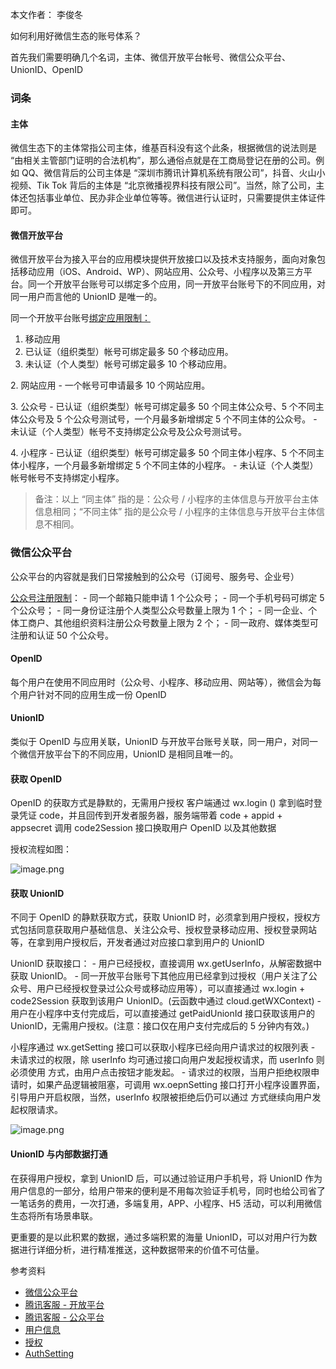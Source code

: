 本文作者： 李俊冬

如何利用好微信生态的账号体系？

首先我们需要明确几个名词，主体、微信开放平台帐号、微信公众平台、UnionID、OpenID

### 词条

#### 主体

微信生态下的主体常指公司主体，维基百科没有这个此条，根据微信的说法则是 “由相关主管部门证明的合法机构”，那么通俗点就是在工商局登记在册的公司。例如 QQ、微信背后的公司主体是 “深圳市腾讯计算机系统有限公司”，抖音、火山小视频、Tik Tok 背后的主体是 “北京微播视界科技有限公司”。当然，除了公司，主体还包括事业单位、民办非企业单位等等。微信进行认证时，只需要提供主体证件即可。

#### 微信开放平台

微信开放平台为接入平台的应用模块提供开放接口以及技术支持服务，面向对象包括移动应用（iOS、Android、WP）、网站应用、公众号、小程序以及第三方平台。同一个开放平台账号可以绑定多个应用，同一开放平台账号下的不同应用，对同一用户而言他的 UnionID 是唯一的。

同一个开放平台账号[绑定应用限制：](https://link.juejin.cn/?target=https%3A%2F%2Fkf.qq.com%2Ffaq%2F180104uY7r2a180104ziqumu.html "https://kf.qq.com/faq/180104uY7r2a180104ziqumu.html")

1. 移动应用
2. 已认证（组织类型）帐号可绑定最多 50 个移动应用。
3. 未认证（个人类型）帐号可绑定最多 10 个移动应用。

2\. 网站应用 - 一个帐号可申请最多 10 个网站应用。

3\. 公众号 - 已认证（组织类型）帐号可绑定最多 50 个同主体公众号、5 个不同主体公众号及 5 个公众号测试号，一个月最多新增绑定 5 个不同主体的公众号。 - 未认证（个人类型）帐号不支持绑定公众号及公众号测试号。

4\. 小程序 - 已认证（组织类型）帐号可绑定最多 50 个同主体小程序、5 个不同主体小程序，一个月最多新增绑定 5 个不同主体的小程序。 - 未认证（个人类型）帐号帐号不支持绑定小程序。

> 备注：以上 “同主体” 指的是：公众号 / 小程序的主体信息与开放平台主体信息相同；“不同主体” 指的是公众号 / 小程序的主体信息与开放平台主体信息不相同。

### 微信公众平台

公众平台的内容就是我们日常接触到的公众号（订阅号、服务号、企业号）

[公众号注册限制](https://link.juejin.cn/?target=https%3A%2F%2Fkf.qq.com%2Ffaq%2F120911VrYVrA140428naUJVv.html "https://kf.qq.com/faq/120911VrYVrA140428naUJVv.html")： - 同一个邮箱只能申请 1 个公众号； - 同一个手机号码可绑定 5 个公众号； - 同一身份证注册个人类型公众号数量上限为 1 个； - 同一企业、个体工商户、其他组织资料注册公众号数量上限为 2 个； - 同一政府、媒体类型可注册和认证 50 个公众号。

#### OpenID

每个用户在使用不同应用时（公众号、小程序、移动应用、网站等），微信会为每个用户针对不同的应用生成一份 OpenID

#### UnionID

类似于 OpenID 与应用关联，UnionID 与开放平台账号关联，同一用户，对同一个微信开放平台下的不同应用，UnionID 是相同且唯一的。

#### 获取 OpenID

OpenID 的获取方式是静默的，无需用户授权 客户端通过 wx.login () 拿到临时登录凭证 code，并且回传到开发者服务器，服务端带着 code + appid + appsecret 调用 code2Session 接口换取用户 OpenID 以及其他数据

授权流程如图：

![image.png](https://p6-juejin.byteimg.com/tos-cn-i-k3u1fbpfcp/75b20e47d49540b399348cb37d4d7979~tplv-k3u1fbpfcp-zoom-in-crop-mark:1512:0:0:0.awebp)

#### 获取 UnionID

不同于 OpenID 的静默获取方式，获取 UnionID 时，必须拿到用户授权，授权方式包括同意获取用户基础信息、关注公众号、授权登录移动应用、授权登录网站等，在拿到用户授权后，开发者通过对应接口拿到用户的 UnionID

UnionID 获取接口： - 用户已经授权，直接调用 wx.getUserInfo，从解密数据中获取 UnionID。 - 同一开放平台账号下其他应用已经拿到过授权（用户关注了公众号、用户已经授权登录过公众号或移动应用等），可以直接通过 wx.login + code2Session 获取到该用户 UnionID。(云函数中通过 cloud.getWXContext) - 用户在小程序中支付完成后，可以直接通过 getPaidUnionId 接口获取该用户的 UnionID，无需用户授权。(注意：接口仅在用户支付完成后的 5 分钟内有效。)

小程序通过 wx.getSetting 接口可以获取小程序已经向用户请求过的权限列表 - 未请求过的权限，除 userInfo 均可通过接口向用户发起授权请求，而 userInfo 则必须使用 方式，由用户点击按钮才能发起。 - 请求过的权限，当用户拒绝权限申请时，如果产品逻辑被阻塞，可调用 wx.oepnSetting 接口打开小程序设置界面，引导用户开启权限，当然，userInfo 权限被拒绝后仍可以通过 方式继续向用户发起权限请求。

![image.png](https://p1-juejin.byteimg.com/tos-cn-i-k3u1fbpfcp/5cbbac740ca4478ba5a638083245b1b5~tplv-k3u1fbpfcp-zoom-in-crop-mark:1512:0:0:0.awebp)

#### UnionID 与内部数据打通

在获得用户授权，拿到 UnionID 后，可以通过验证用户手机号，将 UnionID 作为用户信息的一部分，给用户带来的便利是不用每次验证手机号，同时也给公司省了一笔话务的费用，一次打通，多端复用，APP、小程序、H5 活动，可以利用微信生态将所有场景串联。

更重要的是以此积累的数据，通过多端积累的海量 UnionID，可以对用户行为数据进行详细分析，进行精准推送，这种数据带来的价值不可估量。

参考资料

* [微信公众平台](https://link.juejin.cn/?target=https%3A%2F%2Fdevelopers.weixin.qq.com%2Fdoc%2Foffiaccount%2FGetting_Started%2FOverview.html "https://developers.weixin.qq.com/doc/offiaccount/Getting_Started/Overview.html")
* [腾讯客服 - 开放平台](https://link.juejin.cn/?target=https%3A%2F%2Fkf.qq.com%2Fproduct%2Fwxkfpt.html%23hid%3D2568 "https://kf.qq.com/product/wxkfpt.html#hid=2568")
* [腾讯客服 - 公众平台](https://link.juejin.cn/?target=https%3A%2F%2Fkf.qq.com%2Ffaq%2F120911VrYVrA140428naUJVv.html "https://kf.qq.com/faq/120911VrYVrA140428naUJVv.html")
* [用户信息](https://link.juejin.cn/?target=https%3A%2F%2Fdevelopers.weixin.qq.com%2Fminiprogram%2Fdev%2Fframework%2Fopen-ability%2Flogin.html "https://developers.weixin.qq.com/miniprogram/dev/framework/open-ability/login.html")
* [授权](https://link.juejin.cn/?target=https%3A%2F%2Fdevelopers.weixin.qq.com%2Fminiprogram%2Fdev%2Fframework%2Fopen-ability%2Fauthorize.html "https://developers.weixin.qq.com/miniprogram/dev/framework/open-ability/authorize.html")
* [AuthSetting](https://link.juejin.cn/?target=https%3A%2F%2Fdevelopers.weixin.qq.com%2Fminiprogram%2Fdev%2Fapi%2Fopen-api%2Fsetting%2FAuthSetting.html "https://developers.weixin.qq.com/miniprogram/dev/api/open-api/setting/AuthSetting.html")
